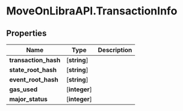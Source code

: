 # MoveOnLibraAPI.TransactionInfo

## Properties

Name | Type | Description
------------ | ------------- | -------------
**transaction_hash** | [**string**] | 
**state_root_hash** | [**string**] | 
**event_root_hash** | [**string**] | 
**gas_used** | [**integer**] | 
**major_status** | [**integer**] | 
